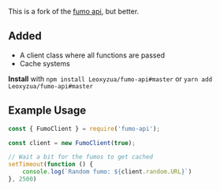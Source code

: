This is a fork of the [fumo api](https://github.com/Nosesisaid/fumo-api), but better.

## Added
- A client class where all functions are passed
- Cache systems

**Install** with `npm install Leoxyzua/fumo-api#master` or `yarn add Leoxyzua/fumo-api#master`

## Example Usage
```js
const { FumoClient } = require('fumo-api');

const client = new FumoClient(true);

// Wait a bit for the fumos to get cached
setTimeout(function () {
    console.log(`Random fumo: ${client.random.URL}`)
}, 2500)
```